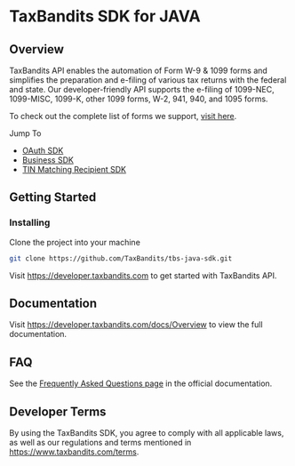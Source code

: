 # TaxBandits SDK for JAVA
## Overview
TaxBandits API enables the automation of Form W-9 & 1099 forms and simplifies the preparation and e-filing of various tax returns with the federal and state. Our developer-friendly API supports the e-filing of 1099-NEC, 1099-MISC, 1099-K, other 1099 forms, W-2, 941, 940, and 1095 forms.

To check out the complete list of forms we support, [visit here](https://developer.taxbandits.com/#forms).

Jump To
- [OAuth SDK](https://github.com/TaxBandits/tbs-java-sdk/tree/main/oauth-sdk)
- [Business SDK](https://github.com/TaxBandits/tbs-java-sdk/tree/main/business-sdk)
- [TIN Matching Recipient SDK](https://github.com/TaxBandits/tbs-java-sdk/tree/main/tin-matching-recipients-sdk)

## Getting Started

### Installing
Clone the project into your machine

```bash
git clone https://github.com/TaxBandits/tbs-java-sdk.git
```

Visit https://developer.taxbandits.com to get started with TaxBandits API.

## Documentation

Visit https://developer.taxbandits.com/docs/Overview to view the full documentation.

## FAQ

See the [Frequently Asked Questions page](https://developer.taxbandits.com/docs/Faq/General) in the official documentation.

## Developer Terms

By using the TaxBandits SDK, you agree to comply with all applicable laws, as well as our regulations and terms mentioned in https://www.taxbandits.com/terms. 
